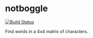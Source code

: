 notboggle
=========

[![Build Status](https://secure.travis-ci.org/cheecheeo/notboggle.png)](http://travis-ci.org/cheecheeo/notboggle)

Find words in a 4x4 matrix of characters.
